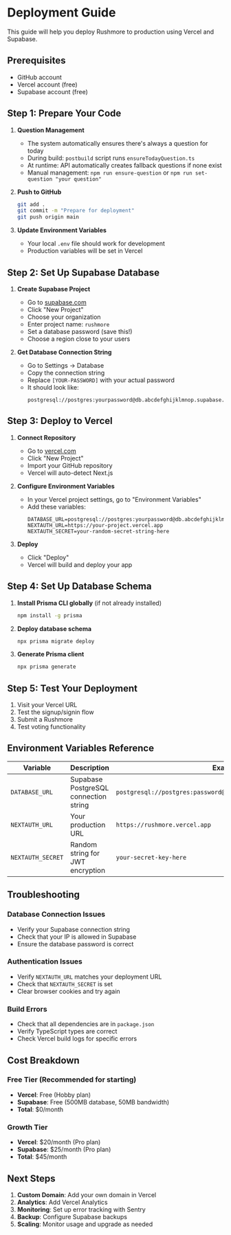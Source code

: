 # Deployment Guide

This guide will help you deploy Rushmore to production using Vercel and Supabase.

## Prerequisites

- GitHub account
- Vercel account (free)
- Supabase account (free)

## Step 1: Prepare Your Code

1. **Question Management**
   - The system automatically ensures there's always a question for today
   - During build: `postbuild` script runs `ensureTodayQuestion.ts`
   - At runtime: API automatically creates fallback questions if none exist
   - Manual management: `npm run ensure-question` or `npm run set-question "your question"`

2. **Push to GitHub**
   ```bash
   git add .
   git commit -m "Prepare for deployment"
   git push origin main
   ```

3. **Update Environment Variables**
   - Your local `.env` file should work for development
   - Production variables will be set in Vercel

## Step 2: Set Up Supabase Database

1. **Create Supabase Project**
   - Go to [supabase.com](https://supabase.com)
   - Click "New Project"
   - Choose your organization
   - Enter project name: `rushmore`
   - Set a database password (save this!)
   - Choose a region close to your users

2. **Get Database Connection String**
   - Go to Settings → Database
   - Copy the connection string
   - Replace `[YOUR-PASSWORD]` with your actual password
   - It should look like:
     ```
     postgresql://postgres:yourpassword@db.abcdefghijklmnop.supabase.co:5432/postgres
     ```

## Step 3: Deploy to Vercel

1. **Connect Repository**
   - Go to [vercel.com](https://vercel.com)
   - Click "New Project"
   - Import your GitHub repository
   - Vercel will auto-detect Next.js

2. **Configure Environment Variables**
   - In your Vercel project settings, go to "Environment Variables"
   - Add these variables:
     ```
     DATABASE_URL=postgresql://postgres:yourpassword@db.abcdefghijklmnop.supabase.co:5432/postgres
     NEXTAUTH_URL=https://your-project.vercel.app
     NEXTAUTH_SECRET=your-random-secret-string-here
     ```

3. **Deploy**
   - Click "Deploy"
   - Vercel will build and deploy your app

## Step 4: Set Up Database Schema

1. **Install Prisma CLI globally** (if not already installed)
   ```bash
   npm install -g prisma
   ```

2. **Deploy database schema**
   ```bash
   npx prisma migrate deploy
   ```

3. **Generate Prisma client**
   ```bash
   npx prisma generate
   ```

## Step 5: Test Your Deployment

1. Visit your Vercel URL
2. Test the signup/signin flow
3. Submit a Rushmore
4. Test voting functionality

## Environment Variables Reference

| Variable | Description | Example |
|----------|-------------|---------|
| `DATABASE_URL` | Supabase PostgreSQL connection string | `postgresql://postgres:password@db.ref.supabase.co:5432/postgres` |
| `NEXTAUTH_URL` | Your production URL | `https://rushmore.vercel.app` |
| `NEXTAUTH_SECRET` | Random string for JWT encryption | `your-secret-key-here` |

## Troubleshooting

### Database Connection Issues
- Verify your Supabase connection string
- Check that your IP is allowed in Supabase
- Ensure the database password is correct

### Authentication Issues
- Verify `NEXTAUTH_URL` matches your deployment URL
- Check that `NEXTAUTH_SECRET` is set
- Clear browser cookies and try again

### Build Errors
- Check that all dependencies are in `package.json`
- Verify TypeScript types are correct
- Check Vercel build logs for specific errors

## Cost Breakdown

### Free Tier (Recommended for starting)
- **Vercel**: Free (Hobby plan)
- **Supabase**: Free (500MB database, 50MB bandwidth)
- **Total**: $0/month

### Growth Tier
- **Vercel**: $20/month (Pro plan)
- **Supabase**: $25/month (Pro plan)
- **Total**: $45/month

## Next Steps

1. **Custom Domain**: Add your own domain in Vercel
2. **Analytics**: Add Vercel Analytics
3. **Monitoring**: Set up error tracking with Sentry
4. **Backup**: Configure Supabase backups
5. **Scaling**: Monitor usage and upgrade as needed 